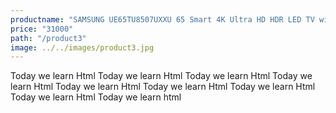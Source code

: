 ```yaml
---
productname: "SAMSUNG UE65TU8507UXXU 65 Smart 4K Ultra HD HDR LED TV with Bixby, Alexa & Google Assistant"
price: "31000"
path: "/product3"
image: ../../images/product3.jpg
---
```

Today we learn Html Today we learn Html Today we learn Html Today we learn Html Today we learn Html Today we learn Html Today we learn Html Today we learn Html Today we learn html

